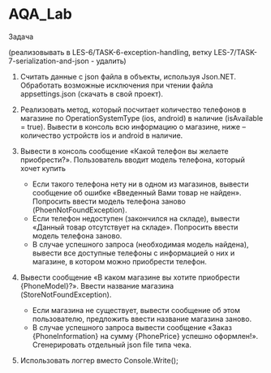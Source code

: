 # AQA_Lab

Задача

(реализовывать в LES-6/TASK-6-exception-handling, ветку LES-7/TASK-7-serialization-and-json - удалить)

1. Считать данные с json файла в объекты, используя Json.NET. Обработать возможные исключения при чтении файла appsettings.json (скачать в свой проект).

2.  Реализовать метод, который посчитает количество телефонов в магазине по OperationSystemType (ios, android) в наличие (isAvailable = true). Вывести в консоль всю информацию о магазине, ниже – количество устройств ios и android в наличие.

3. Вывести в консоль сообщение «Какой телефон вы желаете приобрести?». 
Пользователь вводит модель телефона, который хочет купить
	- Если такого телефона нету ни в одном из магазинов, вывести сообщение об ошибке «Введенный Вами товар не найден». 	Попросить ввести модель телефона заново (PhoenNotFoundException).
	- Если телефон недоступен (закончился на складе), вывести «Данный товар отсутствует на складе». Попросить ввести модель телефона заново.
	- В случае успешного запроса (необходимая модель найдена), вывести все доступные телефоны с информацией о них и магазине, в котором можно приобрести телефон.

4. Вывести сообщение «В каком магазине вы хотите приобрести {PhoneModel}?». 
Ввести название магазина (StoreNotFoundException).
	- Если магазина не существует, вывести сообщение об этом пользователю, предложить ввести название магазина заново.
	- В случае успешного запроса вывести сообщение «Заказ {PhoneInformation} на сумму {PhonePrice} успешно оформлен!». Сгенерировать отдельный json file типа чека. 

5. Использовать логгер вместо Console.Write();
